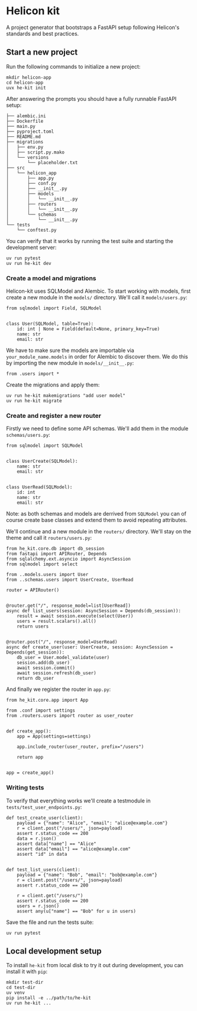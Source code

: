# Helicon kit

A project generator that bootstraps a FastAPI setup following Helicon's
standards and best practices.

## Start a new project

Run the following commands to initialize a new project:

```
mkdir helicon-app
cd helicon-app
uvx he-kit init
```

After answering the prompts you should have a fully runnable FastAPI setup:

```
├── alembic.ini
├── Dockerfile
├── main.py
├── pyproject.toml
├── README.md
├── migrations
│   ├── env.py
│   ├── script.py.mako
│   └── versions
│       └── placeholder.txt
├── src
│   └── helicon_app
│       ├── app.py
│       ├── conf.py
│       ├── __init__.py
│       ├── models
│       │   └── __init__.py
│       ├── routers
│       │   └── __init__.py
│       └── schemas
│           └── __init__.py
└── tests
    └── conftest.py
```

You can verify that it works by running the test suite and starting the
development server:

```
uv run pytest
uv run he-kit dev
```

### Create a model and migrations

Helicon-kit uses SQLModel and Alembic. To start working with models, first
create a new module in the `models/` directory. We'll call it
`models/users.py`:

```
from sqlmodel import Field, SQLModel


class User(SQLModel, table=True):
    id: int | None = Field(default=None, primary_key=True)
    name: str
    email: str
```

We have to make sure the models are importable via `your_module_name.models`
in order for Alembic to discover them. We do this by importing the new module
in `models/__init__.py`:

```
from .users import *
```

Create the migrations and apply them:

```
uv run he-kit makemigrations "add user model"
uv run he-kit migrate
```

### Create and register a new router

Firstly we need to define some API schemas. We'll add them in the module
`schemas/users.py`:

```
from sqlmodel import SQLModel


class UserCreate(SQLModel):
    name: str
    email: str


class UserRead(SQLModel):
    id: int
    name: str
    email: str
```

Note: as both schemas and models are derrived from `SQLModel` you can of
course create base classes and extend them to avoid repeating attributes.

We'll continue and a new module in the `routers/` directory. We'll stay on the
theme and call it `routers/users.py`:

```
from he_kit.core.db import db_session
from fastapi import APIRouter, Depends
from sqlalchemy.ext.asyncio import AsyncSession
from sqlmodel import select

from ..models.users import User
from ..schemas.users import UserCreate, UserRead

router = APIRouter()


@router.get("/", response_model=list[UserRead])
async def list_users(session: AsyncSession = Depends(db_session)):
    result = await session.execute(select(User))
    users = result.scalars().all()
    return users


@router.post("/", response_model=UserRead)
async def create_user(user: UserCreate, session: AsyncSession = Depends(get_session)):
    db_user = User.model_validate(user)
    session.add(db_user)
    await session.commit()
    await session.refresh(db_user)
    return db_user
```

And finally we register the router in `app.py`:

```
from he_kit.core.app import App

from .conf import settings
from .routers.users import router as user_router


def create_app():
    app = App(settings=settings)

    app.include_router(user_router, prefix="/users")

    return app


app = create_app()
```

### Writing tests

To verify that everything works we'll create a testmodule in
`tests/test_user_endpoints.py`:

```
def test_create_user(client):
    payload = {"name": "Alice", "email": "alice@example.com"}
    r = client.post("/users/", json=payload)
    assert r.status_code == 200
    data = r.json()
    assert data["name"] == "Alice"
    assert data["email"] == "alice@example.com"
    assert "id" in data


def test_list_users(client):
    payload = {"name": "Bob", "email": "bob@example.com"}
    r = client.post("/users/", json=payload)
    assert r.status_code == 200

    r = client.get("/users/")
    assert r.status_code == 200
    users = r.json()
    assert any(u["name"] == "Bob" for u in users)
```

Save the file and run the tests suite:

```
uv run pytest
```

## Local development setup

To install `he-kit` from local disk to try it out during development, you can
install it with `pip`:

```
mkdir test-dir
cd test-dir
uv venv
pip install -e ../path/to/he-kit
uv run he-kit ...
```
